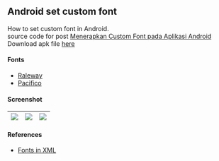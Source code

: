 ## Android set custom font ##

How to set custom font in Android.  
source code for post [Menerapkan Custom Font pada Aplikasi Android](https://yoesuv.blogspot.com/2020/06/menerapkan-custom-fontfont-family-pada.html)  
Download apk file [here](https://www.dropbox.com/s/2fujugh4nrv2p13)

#### Fonts ####
- [Raleway](https://fonts.google.com/specimen/Raleway)
- [Pacifico](https://fonts.google.com/specimen/Pacifico)

#### Screenshot ####
| ![](https://i.imgur.com/0BvoIyl.png) | ![](https://i.imgur.com/H34GvaM.png) | ![](https://i.imgur.com/0T1WDQt.png) |
| :---: | :---: | :---: |

#### References ####
- [Fonts in XML](https://developer.android.com/guide/topics/ui/look-and-feel/fonts-in-xml)